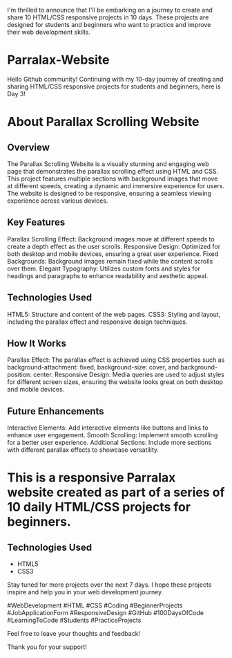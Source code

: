 I'm thrilled to announce that I'll be embarking on a journey to create and share 10 HTML/CSS responsive projects in 10 days. These projects are designed for students and beginners who want to practice and improve their web development skills.
# Parralax-Website
Hello Github community!  Continuing with my 10-day journey of creating and sharing HTML/CSS responsive projects for students and beginners, here is Day 3!

# About Parallax Scrolling Website

## Overview
The Parallax Scrolling Website is a visually stunning and engaging web page that demonstrates the parallax scrolling effect using HTML and CSS. This project features multiple sections with background images that move at different speeds, creating a dynamic and immersive experience for users. The website is designed to be responsive, ensuring a seamless viewing experience across various devices.

## Key Features
Parallax Scrolling Effect: Background images move at different speeds to create a depth effect as the user scrolls.
Responsive Design: Optimized for both desktop and mobile devices, ensuring a great user experience.
Fixed Backgrounds: Background images remain fixed while the content scrolls over them.
Elegant Typography: Utilizes custom fonts and styles for headings and paragraphs to enhance readability and aesthetic appeal.

## Technologies Used
HTML5: Structure and content of the web pages.
CSS3: Styling and layout, including the parallax effect and responsive design techniques.

## How It Works
Parallax Effect:
The parallax effect is achieved using CSS properties such as background-attachment: fixed, background-size: cover, and background-position: center.
Responsive Design:
Media queries are used to adjust styles for different screen sizes, ensuring the website looks great on both desktop and mobile devices.

## Future Enhancements
Interactive Elements: Add interactive elements like buttons and links to enhance user engagement.
Smooth Scrolling: Implement smooth scrolling for a better user experience.
Additional Sections: Include more sections with different parallax effects to showcase versatility.

# This is a responsive Parralax website created as part of a series of 10 daily HTML/CSS projects for beginners. 
## Technologies Used
- HTML5
- CSS3

Stay tuned for more projects over the next 7 days. I hope these projects inspire and help you in your web development journey.

#WebDevelopment #HTML #CSS #Coding #BeginnerProjects #JobApplicationForm #ResponsiveDesign #GitHub #100DaysOfCode #LearningToCode #Students #PracticeProjects

Feel free to leave your thoughts and feedback!

Thank you for your support!
